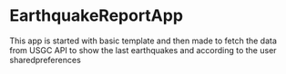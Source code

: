 # EarthquakeReportApp
 This app is started with basic template and then made to fetch the data from USGC API to show the last earthquakes and according to the user sharedpreferences
